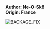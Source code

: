 <b>Author: Ne-O-Sk8</b><br>
<b>Origin: France</b><br>

![BACKAGE_FIX](https://github.com/yuankong666/Ultimate-RAT-Collection/assets/128066597/362804e8-fa7b-4abc-86a7-d6dba07e02d1)
